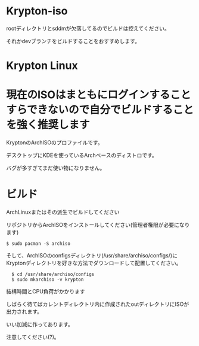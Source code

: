 # Krypton-iso

rootディレクトリとsddmが欠落してるのでビルドは控えてください。

それかdevブランチをビルドすることをおすすめします。

# Krypton Linux

# 現在のISOはまともにログインすることすらできないので自分でビルドすることを強く推奨します

KryptonのArchISOのプロファイルです。

デスクトップにKDEを使っているArchベースのディストロです。

バグが多すぎてまだ使い物になりません。

# ビルド

ArchLinuxまたはその派生でビルドしてください

リポジトリからArchISOをインストールしてください(管理者権限が必要になります)

`$ sudo pacman -S archiso`

そして、ArchISOのconfigsディレクトリ(/usr/share/archiso/configs/)にKryptonディレクトリを好きな方法でダウンロードして配置してください。

```
  $ cd /usr/share/archiso/configs
  $ sudo mkarchiso -v krypton
```

結構時間とCPU負荷がかかります

しばらく待てばカレントディレクトリ内に作成されたoutディレクトリにISOが出力されます。

いい加減に作ってあります。

注意してください(?)。
